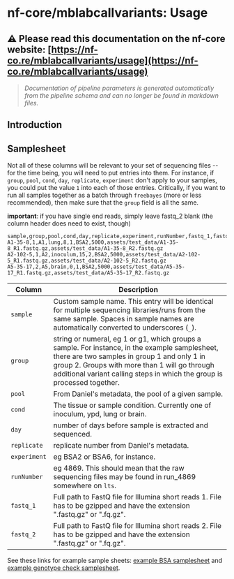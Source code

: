 # nf-core/mblabcallvariants: Usage

## :warning: Please read this documentation on the nf-core website: [https://nf-co.re/mblabcallvariants/usage](https://nf-co.re/mblabcallvariants/usage)

> _Documentation of pipeline parameters is generated automatically from the pipeline schema and can no longer be found in markdown files._

## Introduction

<!-- TODO nf-core: Add documentation about anything specific to running your pipeline. For general topics, please point to (and add to) the main nf-core website. -->

## Samplesheet

Not all of these columns will be relevant to your set of sequencing files --
for the time being, you will need to put entries into them. For instance, if
`group`, `pool`, `cond`, `day`, `replicate`, `experiment` don't apply to your
samples, you could put the value `1` into each of those entries. Critically,
if you want to run all samples together as a batch through `freebayes` (more
or less recommended), then make sure that the `group` field is all the same.

__important__: if you have single end reads, simply leave fastq_2 blank (the
column header does need to exist, though)

```console
sample,group,pool,cond,day,replicate,experiment,runNumber,fastq_1,fastq_2
A1-35-8,1,A1,lung,8,1,BSA2,5000,assets/test_data/A1-35-8_R1.fastq.gz,assets/test_data/A1-35-8_R2.fastq.gz
A2-102-5,1,A2,inoculum,15,2,BSA2,5000,assets/test_data/A2-102-5_R1.fastq.gz,assets/test_data/A2-102-5_R2.fastq.gz
A5-35-17,2,A5,brain,0,1,BSA2,5000,assets/test_data/A5-35-17_R1.fastq.gz,assets/test_data/A5-35-17_R2.fastq.gz
```

| Column    | Description                                                                                                                                                                            |
| --------- | -------------------------------------------------------------------------------------------------------------------------------------------------------------------------------------- |
| `sample`  | Custom sample name. This entry will be identical for multiple sequencing libraries/runs from the same sample. Spaces in sample names are automatically converted to underscores (`_`). |
| `group` | string or numeral, eg 1 or g1, which groups a sample. For instance, in the example samplesheet, there are two samples in group 1 and only 1 in group 2. Groups with more than 1 will go through additional variant calling steps in which the group is processed together.                                                             |
| `pool` | From Daniel's metadata, the pool of a given sample.                                                             |
| `cond` | The tissue or sample condition. Currently one of inoculum, ypd, lung or brain.                                                             |
| `day` | number of days before sample is extracted and sequenced.                                                             |
| `replicate` | replicate number from Daniel's metadata.                                                             |
| `experiment` | eg BSA2 or BSA6, for instance.                                                             |
| `runNumber` | eg 4869. This should mean that the raw sequencing files may be found in run_4869 somewhere on `lts`.                                                             |
| `fastq_1` | Full path to FastQ file for Illumina short reads 1. File has to be gzipped and have the extension ".fastq.gz" or ".fq.gz".                                                             |
| `fastq_2` | Full path to FastQ file for Illumina short reads 2. File has to be gzipped and have the extension ".fastq.gz" or ".fq.gz".                                                             |

See these links for example sample sheets:
[example BSA samplesheet](../assets/bsa_samplesheet.csv)  and
[example genotype check samplesheet](../assets/genotype_check_samplesheet.csv).

